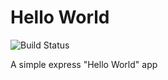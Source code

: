 # Hello World

![Build Status](https://github.com/flyingsl0ths/express-hello-world/actions/workflows/ci.yaml/badge.svg)

A simple express "Hello World" app
